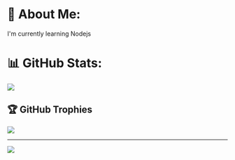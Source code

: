 # 💫 About Me:
I'm currently learning Nodejs



# 📊 GitHub Stats:
![](https://github-readme-streak-stats.herokuapp.com/?user=yotech42&theme=dark&hide_border=false)<br/>

## 🏆 GitHub Trophies
![](https://github-profile-trophy.vercel.app/?username=yotech42&theme=matrix&no-frame=false&no-bg=false&margin-w=4)



---
[![](https://visitcount.itsvg.in/api?id=yotech42&icon=0&color=0)](https://visitcount.itsvg.in)

<!-- Proudly created with GPRM ( https://gprm.itsvg.in ) -->
